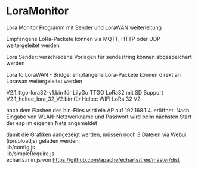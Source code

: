 # LoraMonitor
Lora Monitor Programm mit Sender und LoraWAN weiterleitung 

Empfangene LoRa-Packete können via MQTT, HTTP oder UDP weitergeleitet werden

Lora Sender: verschiedene Vorlagen für sendestring können abgespeichert werden
 
Lora to LoraWAN - Bridge: empfangene Lora-Packete können direkt an Lorawan weitergeleitet werden
 

V2.1_ttgo-lora32-v1.bin für LilyGo TTGO LoRa32 mit SD Support   
V2.1_heltec_lora_32_V2.bin für Heltec WIFI LoRa 32 V2 

nach dem Flashen des bin-Files wird ein AP auf 192.168.1.4. eröffnet.
Nach Eingabe von WLAN-Netzwerkname und Passwort wird beim nächsten Start der esp im eigenen Netz angemeldet 

damit die Grafiken aangezeigt werden, müssen noch 3 Dateien via Webui (ip/uploadjs) geladen werden:   
lib/config.js   
lib/simpleRequire.js   
echarts.min.js von https://github.com/apache/echarts/tree/master/dist
